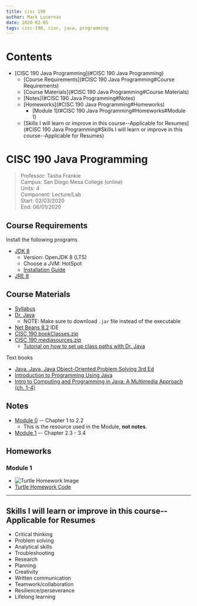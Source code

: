 ```yaml
---
title: cisc 190
author: Mark Lucernas
date: 2020-02-05
tags: cisc-190, cisc, java, programming
---
```


# Contents
  - [CISC 190 Java Programming](#CISC 190 Java Programming)
    - [Course Requirements](#CISC 190 Java Programming#Course Requirements)
    - [Course Materials](#CISC 190 Java Programming#Course Materials)
    - [Notes](#CISC 190 Java Programming#Notes)
    - [Homeworks](#CISC 190 Java Programming#Homeworks)
      - [Module 1](#CISC 190 Java Programming#Homeworks#Module 1)
    - [Skills I will learn or improve in this course--Applicable for Resumes](#CISC 190 Java Programming#Skills I will learn or improve in this course--Applicable for Resumes)

# CISC 190 Java Programming
> Professor: Tasha Frankie<br>
> Campus: San Diego Mesa College (online)<br>
> Units: 4<br>
> Component: Lecture/Lab<br>
> Start: 02/03/2020<br>
> End: 06/01/2020<br>

## Course Requirements

Install the following programs

  * [JDK 8](https://adoptopenjdk.net/)
    - Version: OpenJDK 8 (LTS)
    - Choose a JVM: HotSpot
    - [Installation Guide](file:./media/openJDKInstallationGuide.pdf)
  * [JRE 8](https://www.java.com/en/download/)

## Course Materials

  * [Syllabus](file:./media/cisc-190_syllabus.pdf)
  * [Dr. Java](http://www.drjava.org/)
    - NOTE: Make sure to download `.jar` file instead of the executable
  * [Net Beans 8.2](https://netbeans.org/downloads/8.2/) IDE
  * [CISC 190 bookClasses.zip](https://sdccd.instructure.com/courses/2376907/modules/items/39304903)
  * [CISC 190 mediasources.zip](https://sdccd.instructure.com/courses/2376907/modules/items/39304904)
    - [Tutorial on how to set up class paths with Dr. Java](https://www.youtube.com/watch?v=AxRCoRMpPy4)

Text books

  * [Java, Java, Java Object-Oriented Problem Solving 3rd Ed](file:./media/java_book_objectOrientedProblemSolving.pdf)
  * [Introduction to Programming Using Java](file:./media/java_book_introToProgramming.pdf)
  * [Intro to Computing and Programming in Java: A Multimedia Approach (ch. 1-4)](file:./media/java_book_mediaComp_ch1-4.pdf)

## Notes

  * [Module 0](file:./media/java_book_mediaComp_ch1-4.pdf) -- Chapter 1 to 2.2
    - This is the resource used in the Module, **not notes**.
  * [Module 1](notes/m-1) -- Chapter 2.3 - 3.4

## Homeworks

### Module 1

  * ![Turtle Homework Image](file:./media/module-1_turtleHomework.png)
  * [Turtle Homework Code](vfile:~/Projects/Dev/School/CISC-190/module-1_turtleAssignment.java)

---
## Skills I will learn or improve in this course--Applicable for Resumes

  * Critical thinking
  * Problem solving
  * Analytical skills
  * Troubleshooting
  * Research
  * Planning
  * Creativity
  * Written communication
  * Teamwork/collaboration
  * Resilience/perseverance
  * Lifelong learning

